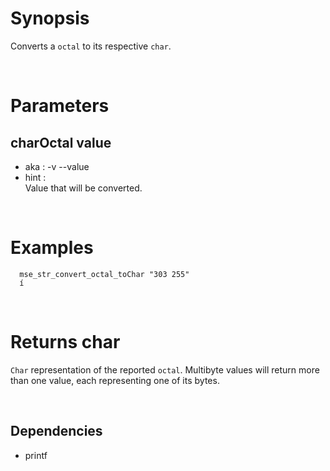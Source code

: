 # Synopsis

Converts a `octal` to its respective `char`.



&nbsp;

# Parameters

## charOctal value

- aka       : -v --value
- hint      :  
  Value that will be converted.



&nbsp;

# Examples

``` shell
  mse_str_convert_octal_toChar "303 255" 
  í
```



&nbsp;

# Returns char

`Char` representation of the reported `octal`.
Multibyte values will return more than one value, each representing one of its 
bytes.



&nbsp;

## Dependencies

- printf